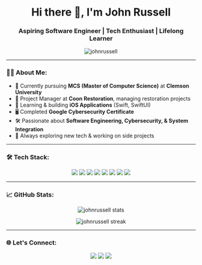 <h1 align="center">Hi there 👋, I'm John Russell</h1>
<h3 align="center">Aspiring Software Engineer | Tech Enthusiast | Lifelong Learner</h3>

<p align="center">
  <img src="https://komarev.com/ghpvc/?username=johnrussell&label=Profile%20views&color=0e75b6&style=flat" alt="johnrussell" />
</p>

---

### 👨‍💻 About Me:

- 🚀 Currently pursuing **MCS (Master of Computer Science)** at **Clemson University**  
- 💼 Project Manager at **Coon Restoration**, managing restoration projects  
- 📱 Learning & building **iOS Applications** (Swift, SwiftUI)  
- 🖥️ Completed **Google Cybersecurity Certificate**  
- 🛠️ Passionate about **Software Engineering, Cybersecurity, & System Integration**  
- 🎯 Always exploring new tech & working on side projects

---

### 🛠️ Tech Stack:

<p align="center">
  <img src="https://img.shields.io/badge/Swift-FA7343?style=for-the-badge&logo=swift&logoColor=white"/>
  <img src="https://img.shields.io/badge/SwiftUI-000000?style=for-the-badge&logo=swift&logoColor=white"/>
  <img src="https://img.shields.io/badge/Xcode-1575F9?style=for-the-badge&logo=xcode&logoColor=white"/>
  <img src="https://img.shields.io/badge/HTML5-E34F26?style=for-the-badge&logo=html5&logoColor=white"/>
  <img src="https://img.shields.io/badge/CSS3-1572B6?style=for-the-badge&logo=css3&logoColor=white"/>
  <img src="https://img.shields.io/badge/JavaScript-F7DF1E?style=for-the-badge&logo=javascript&logoColor=black"/>
  <img src="https://img.shields.io/badge/Python-3776AB?style=for-the-badge&logo=python&logoColor=white"/>
  <img src="https://img.shields.io/badge/GitHub-181717?style=for-the-badge&logo=github&logoColor=white"/>
</p>

---

### 📈 GitHub Stats:

<p align="center">
  <img src="https://github-readme-stats.vercel.app/api?username=johnrussell&show_icons=true&theme=tokyonight" alt="johnrussell stats" />
</p>

<p align="center">
  <img src="https://github-readme-streak-stats.herokuapp.com/?user=johnrussell&theme=tokyonight" alt="johnrussell streak" />
</p>

---

### 🌐 Let's Connect:

<p align="center">
  <a href="https://www.linkedin.com/in/john-russell-61a530220"><img src="https://img.shields.io/badge/LinkedIn-blue?style=for-the-badge&logo=linkedin&logoColor=white"/></a>
  <a href="https://github.com/Mullign"><img src="https://img.shields.io/badge/GitHub-181717?style=for-the-badge&logo=github&logoColor=white"/></a>
  <a href="mailto:johnrussell@mull1gan.com"><img src="https://img.shields.io/badge/Email-D14836?style=for-the-badge&logo=gmail&logoColor=white"/></a>
</p>

